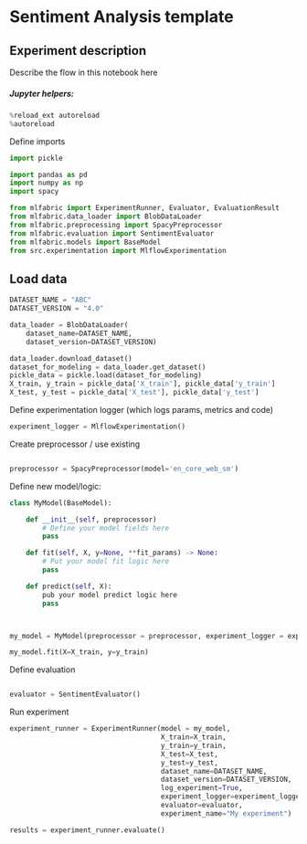 # Sentiment Analysis template

## Experiment description
Describe the flow in this notebook here


##### Jupyter helpers:

```python
%reload_ext autoreload
%autoreload
```

Define imports

```python
import pickle

import pandas as pd
import numpy as np
import spacy

from mlfabric import ExperimentRunner, Evaluator, EvaluationResult
from mlfabric.data_loader import BlobDataLoader
from mlfabric.preprocessing import SpacyPreprocessor
from mlfabric.evaluation import SentimentEvaluator
from mlfabric.models import BaseModel
from src.experimentation import MlflowExperimentation

```

## Load data
```python
DATASET_NAME = "ABC"
DATASET_VERSION = "4.0"

data_loader = BlobDataLoader(
    dataset_name=DATASET_NAME,
    dataset_version=DATASET_VERSION)

data_loader.download_dataset()
dataset_for_modeling = data_loader.get_dataset()
pickle_data = pickle.load(dataset_for_modeling)
X_train, y_train = pickle_data['X_train'], pickle_data['y_train']
X_test, y_test = pickle_data['X_test'], pickle_data['y_test']
```

Define experimentation logger (which logs params, metrics and code)
```python
experiment_logger = MlflowExperimentation()
``` 

Create preprocessor / use existing
```python

preprocessor = SpacyPreprocessor(model='en_core_web_sm')

```

Define new model/logic:
```python
class MyModel(BaseModel):

    def __init__(self, preprocessor)
        # Define your model fields here
        pass

    def fit(self, X, y=None, **fit_params) -> None:
        # Put your model fit logic here        
        pass

    def predict(self, X):
        pub your model predict logic here
        pass



my_model = MyModel(preprocessor = preprocessor, experiment_logger = experiment_logger)

my_model.fit(X=X_train, y=y_train)
```

Define evaluation
```python

evaluator = SentimentEvaluator()
```


Run experiment

```python
experiment_runner = ExperimentRunner(model = my_model,
                                     X_train=X_train,
                                     y_train=y_train,
                                     X_test=X_test,
                                     y_test=y_test,
                                     dataset_name=DATASET_NAME,
                                     dataset_version=DATASET_VERSION,
                                     log_experiment=True,
                                     experiment_logger=experiment_logger,
                                     evaluator=evaluator,
                                     experiment_name="My experiment")

results = experiment_runner.evaluate()

```